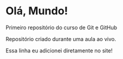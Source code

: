 # Olá, Mundo!
 Primeiro repositório do curso de Git e GitHub

 Repositório criado durante uma aula ao vivo.
 
 Essa linha eu adicionei diretamente no site!
